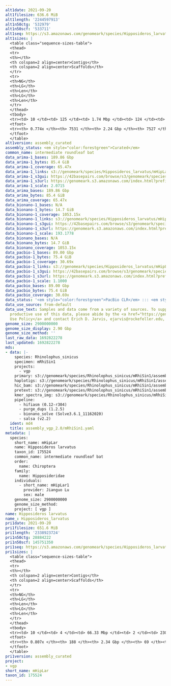 ```yaml
---
alt1date: 2021-09-20
alt1filesize: 636.6 MiB
alt1length: '2244597913'
alt1n50ctg: '532979'
alt1n50scf: '533711'
alt1seq: https://s3.amazonaws.com/genomeark/species/Hipposideros_larvatus/mHipLar1/assembly_curated/mHipLar1.alt.cur.20210920.fasta.gz
alt1sizes: |
  <table class="sequence-sizes-table">
  <thead>
  <tr>
  <th></th>
  <th colspan=2 align=center>Contigs</th>
  <th colspan=2 align=center>Scaffolds</th>
  </tr>
  <tr>
  <th>NG</th>
  <th>LG</th>
  <th>Len</th>
  <th>LG</th>
  <th>Len</th>
  </tr>
  </thead>
  <tbody>
  <tr><td> 10 </td><td> 125 </td><td> 1.74 Mbp </td><td> 124 </td><td> 1.74 Mbp </td></tr><tr><td> 20 </td><td> 322 </td><td> 1.26 Mbp </td><td> 320 </td><td> 1.26 Mbp </td></tr><tr><td> 30 </td><td> 585 </td><td> 0.97 Mbp </td><td> 584 </td><td> 0.97 Mbp </td></tr><tr><td> 40 </td><td> 930 </td><td> 0.73 Mbp </td><td> 928 </td><td> 0.73 Mbp </td></tr><tr style="background-color:#cccccc;"><td> 50 </td><td> 1395 </td><td> 0.53 Mbp </td><td> 1392 </td><td> 0.53 Mbp </td></tr><tr><td> 60 </td><td> 2050 </td><td> 359.97 Kbp </td><td> 2047 </td><td> 360.26 Kbp </td></tr><tr><td> 70 </td><td> 3168 </td><td> 166.28 Kbp </td><td> 3164 </td><td> 166.28 Kbp </td></tr><tr><td> 80 </td><td> 0 </td><td>  </td><td> 0 </td><td>  </td></tr><tr><td> 90 </td><td> 0 </td><td>  </td><td> 0 </td><td>  </td></tr><tr><td> 100 </td><td> 0 </td><td>  </td><td> 0 </td><td>  </td></tr></tbody>
  <tfoot>
  <tr><th> 0.774x </th><th> 7531 </th><th> 2.24 Gbp </th><th> 7527 </th><th> 2.24 Gbp </th></tr>
  </tfoot>
  </table>
alt1version: assembly_curated
assembly_status: <em style="color:forestgreen">Curated</em>
common_name: intermediate roundleaf bat
data_arima-1_bases: 189.86 Gbp
data_arima-1_bytes: 85.4 GiB
data_arima-1_coverage: 65.47x
data_arima-1_links: s3://genomeark/species/Hipposideros_larvatus/mHipLar1/genomic_data/arima/<br>
data_arima-1_s3gui: https://42basepairs.com/browse/s3/genomeark/species/Hipposideros_larvatus/mHipLar1/genomic_data/arima/
data_arima-1_s3url: https://genomeark.s3.amazonaws.com/index.html?prefix=species/Hipposideros_larvatus/mHipLar1/genomic_data/arima/
data_arima-1_scale: 2.0715
data_arima_bases: 189.86 Gbp
data_arima_bytes: 85.4 GiB
data_arima_coverage: 65.47x
data_bionano-1_bases: N/A
data_bionano-1_bytes: 14.7 GiB
data_bionano-1_coverage: 1053.15x
data_bionano-1_links: s3://genomeark/species/Hipposideros_larvatus/mHipLar1/genomic_data/bionano/<br>
data_bionano-1_s3gui: https://42basepairs.com/browse/s3/genomeark/species/Hipposideros_larvatus/mHipLar1/genomic_data/bionano/
data_bionano-1_s3url: https://genomeark.s3.amazonaws.com/index.html?prefix=species/Hipposideros_larvatus/mHipLar1/genomic_data/bionano/
data_bionano-1_scale: 193.1778
data_bionano_bases: N/A
data_bionano_bytes: 14.7 GiB
data_bionano_coverage: 1053.15x
data_pacbio-1_bases: 89.00 Gbp
data_pacbio-1_bytes: 75.4 GiB
data_pacbio-1_coverage: 30.69x
data_pacbio-1_links: s3://genomeark/species/Hipposideros_larvatus/mHipLar1/genomic_data/pacbio/<br>
data_pacbio-1_s3gui: https://42basepairs.com/browse/s3/genomeark/species/Hipposideros_larvatus/mHipLar1/genomic_data/pacbio/
data_pacbio-1_s3url: https://genomeark.s3.amazonaws.com/index.html?prefix=species/Hipposideros_larvatus/mHipLar1/genomic_data/pacbio/
data_pacbio-1_scale: 1.1000
data_pacbio_bases: 89.00 Gbp
data_pacbio_bytes: 75.4 GiB
data_pacbio_coverage: 30.69x
data_status: '<em style="color:forestgreen">PacBio CLR</em> ::: <em style="color:forestgreen">Arima</em>'
data_use_source: from-default
data_use_text: Samples and data come from a variety of sources. To support fair and
  productive use of this data, please abide by the <a href="https://genome10k.soe.ucsc.edu/data-use-policies/">Data
  Use Policy</a> and contact Erich D. Jarvis, ejarvis@rockefeller.edu, with any questions.
genome_size: 2900000000
genome_size_display: 2.90 Gbp
genome_size_method: ''
last_raw_data: 1692822278
last_updated: 1692822278
mds:
- data: |-
    species: Rhinolophus_sinicus
    specimen: mRhiSin1
    projects:
      - vgp
    primary: s3://genomeark/species/Rhinolophus_sinicus/mRhiSin1/assembly_vgp_2.0/mRhiSin1.pri.asm.20210801.fasta.gz
    haplotigs: s3://genomeark/species/Rhinolophus_sinicus/mRhiSin1/assembly_vgp_2.0/mRhiSin1.alt.asm.20210801.fasta.gz
    hic_bam: s3://genomeark/species/Rhinolophus_sinicus/mRhiSin1/assembly_vgp_2.0/evaluation/pretext/s2/mRhiSin1_s2.bam
    pretext: s3://genomeark/species/Rhinolophus_sinicus/mRhiSin1/assembly_vgp_2.0/evaluation/pretext/s2/mRhiSin1_s2.pretext
    kmer_spectra_img: s3://genomeark/species/Rhinolophus_sinicus/mRhiSin1/assembly_vgp_2.0/evaluation/merqury/p1q2_hifi/p1q2.hifi.spectra-cn.fl.png
    pipeline:
      - hifiasm (0.12-r304)
      - purge_dups (1.2.5)
      - bionano_solve (Solve3.6.1_11162020)
      - salsa (v2.2)
  ident: md4
  title: assembly_vgp_2.0/mRhiSin1.yaml
metadata: |
  species:
    short_name: mHipLar
    name: Hipposideros larvatus
    taxon_id: 175524
    common_name: intermediate roundleaf bat
    order:
      name: Chiroptera
    family:
      name: Hipposideridae
    individuals:
      - short_name: mHipLar1
        provider: Jianguo Lu
        sex: male
    genome_size: 2900000000
    genome_size_method:
    project: [ vgp ]
name: Hipposideros larvatus
name_: Hipposideros_larvatus
pri1date: 2021-09-20
pri1filesize: 651.6 MiB
pri1length: '2338923724'
pri1n50ctg: 28884222
pri1n50scf: 145751350
pri1seq: https://s3.amazonaws.com/genomeark/species/Hipposideros_larvatus/mHipLar1/assembly_curated/mHipLar1.pri.cur.20210920.fasta.gz
pri1sizes: |
  <table class="sequence-sizes-table">
  <thead>
  <tr>
  <th></th>
  <th colspan=2 align=center>Contigs</th>
  <th colspan=2 align=center>Scaffolds</th>
  </tr>
  <tr>
  <th>NG</th>
  <th>LG</th>
  <th>Len</th>
  <th>LG</th>
  <th>Len</th>
  </tr>
  </thead>
  <tbody>
  <tr><td> 10 </td><td> 4 </td><td> 66.33 Mbp </td><td> 2 </td><td> 230.78 Mbp </td></tr><tr><td> 20 </td><td> 9 </td><td> 55.07 Mbp </td><td> 3 </td><td> 220.06 Mbp </td></tr><tr><td> 30 </td><td> 15 </td><td> 40.91 Mbp </td><td> 4 </td><td> 200.44 Mbp </td></tr><tr><td> 40 </td><td> 22 </td><td> 34.75 Mbp </td><td> 6 </td><td> 185.55 Mbp </td></tr><tr style="background-color:#cccccc;"><td> 50 </td><td> 31 </td><td style="background-color:#88ff88;"> 28.88 Mbp </td><td> 8 </td><td style="background-color:#88ff88;"> 145.75 Mbp </td></tr><tr><td> 60 </td><td> 43 </td><td> 20.65 Mbp </td><td> 10 </td><td> 111.27 Mbp </td></tr><tr><td> 70 </td><td> 61 </td><td> 12.58 Mbp </td><td> 13 </td><td> 79.35 Mbp </td></tr><tr><td> 80 </td><td> 120 </td><td> 1.42 Mbp </td><td> 21 </td><td> 3.07 Mbp </td></tr><tr><td> 90 </td><td> 0 </td><td>  </td><td> 0 </td><td>  </td></tr><tr><td> 100 </td><td> 0 </td><td>  </td><td> 0 </td><td>  </td></tr></tbody>
  <tfoot>
  <tr><th> 0.807x </th><th> 188 </th><th> 2.34 Gbp </th><th> 69 </th><th> 2.34 Gbp </th></tr>
  </tfoot>
  </table>
pri1version: assembly_curated
project:
- vgp
short_name: mHipLar
taxon_id: 175524
---
```

